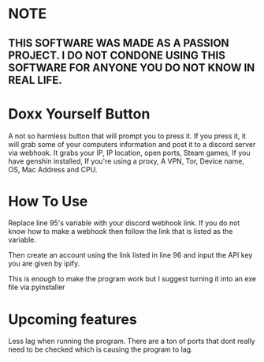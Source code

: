 # NOTE

## THIS SOFTWARE WAS MADE AS A PASSION PROJECT. I DO NOT CONDONE USING THIS SOFTWARE FOR ANYONE YOU DO NOT KNOW IN REAL LIFE.

# Doxx Yourself Button

A not so harmless button that will prompt you to press it. If you press it, it will grab some of your computers information and post it to a discord server via webhook. 
It grabs your IP, IP location, open ports, Steam games, If you have genshin installed, If you're using a proxy, A VPN, Tor, Device name, OS, Mac Address and CPU.

# How To Use

Replace line 95's variable with your discord webhook link. If you do not know how to make a webhook then follow the link that is listed as the variable. 

Then create an account using the link listed in line 96 and input the API key you are given by ipify.

This is enough to make the program work but I suggest turning it into an exe file via pyinstaller

# Upcoming features
Less lag when running the program. There are a ton of ports that dont really need to be checked which is causing the program to lag.
